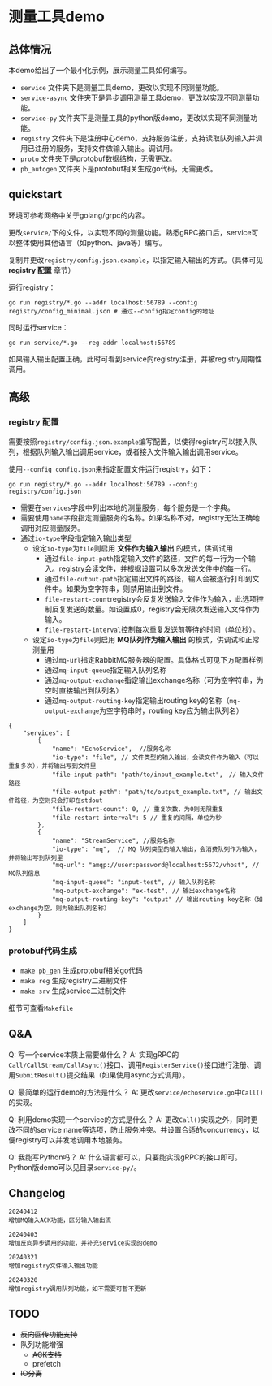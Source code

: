 # 测量工具demo

## 总体情况

本demo给出了一个最小化示例，展示测量工具如何编写。

* `service` 文件夹下是测量工具demo，更改以实现不同测量功能。
* `service-async` 文件夹下是异步调用测量工具demo，更改以实现不同测量功能。
* `service-py` 文件夹下是测量工具的python版demo，更改以实现不同测量功能。
* `registry` 文件夹下是注册中心demo，支持服务注册，支持读取队列输入并调用已注册的服务，支持文件做输入输出。调试用。
* `proto` 文件夹下是protobuf数据结构，无需更改。
* `pb_autogen` 文件夹下是protobuf相关生成go代码，无需更改。

## quickstart
环境可参考网络中关于golang/grpc的内容。

更改`service/`下的文件，以实现不同的测量功能。熟悉gRPC接口后，service可以整体使用其他语言（如python、java等）编写。

复制并更改`registry/config.json.example`，以指定输入输出的方式。（具体可见 **registry 配置** 章节）

运行registry：
```shell
go run registry/*.go --addr localhost:56789 --config registry/config_minimal.json # 通过--config指定config的地址
```

同时运行service：
```shell
go run service/*.go --reg-addr localhost:56789
```

如果输入输出配置正确，此时可看到service向registry注册，并被registry周期性调用。

## 高级

### registry 配置
需要按照`registry/config.json.example`编写配置，以使得registry可以接入队列，根据队列输入输出调用service，或者接入文件输入输出调用service。

使用`--config config.json`来指定配置文件运行registry，如下：
```shell
go run registry/*.go --addr localhost:56789 --config registry/config.json
```

* 需要在`services`字段中列出本地的测量服务，每个服务是一个字典。
* 需要使用`name`字段指定测量服务的名称。如果名称不对，registry无法正确地调用对应测量服务。
* 通过`io-type`字段指定输入输出类型
  - 设定`io-type`为`file`则启用 **文件作为输入输出** 的模式，供调试用
    + 通过`file-input-path`指定输入文件的路径，文件的每一行为一个输入。registry会读文件，并根据设置可以多次发送文件中的每一行。
    + 通过`file-output-path`指定输出文件的路径，输入会被逐行打印到文件中。如果为空字符串，则禁用输出到文件。
    + `file-restart-count`registry会反复发送输入文件作为输入，此选项控制反复发送的数量。如设置成0，registry会无限次发送输入文件作为输入。
    + `file-restart-interval`控制每次重复发送前等待的时间（单位秒）。
  - 设定`io-type`为`file`则启用 **MQ队列作为输入输出** 的模式，供调试和正常测量用
    + 通过`mq-url`指定RabbitMQ服务器的配置。具体格式可见下方配置样例
    + 通过`mq-input-queue`指定输入队列名称
    + 通过`mq-output-exchange`指定输出exchange名称（可为空字符串，为空时直接输出到队列名）
    + 通过`mq-output-routing-key`指定输出routing key的名称（`mq-output-exchange`为空字符串时，routing key应为输出队列名）

```jsonc
{
    "services": [
        {
            "name": "EchoService",  //服务名称
            "io-type": "file", // 文件类型的输入输出，会读文件作为输入（可以重复多次），并将输出写到文件里
            "file-input-path": "path/to/input_example.txt",　// 输入文件路径
            "file-output-path": "path/to/output_example.txt", // 输出文件路径，为空则只会打印在stdout
            "file-restart-count": 0, // 重复次数，为0则无限重复
            "file-restart-interval": 5 // 重复的间隔，单位为秒
        },
        {
            "name": "StreamService", //服务名称
            "io-type": "mq",  // MQ 队列类型的输入输出，会消费队列作为输入，并将输出写到队列里
            "mq-url": "amqp://user:password@localhost:5672/vhost", // MQ队列信息
            "mq-input-queue": "input-test", // 输入队列名称
            "mq-output-exchange": "ex-test", // 输出exchange名称
            "mq-output-routing-key": "output" // 输出routing key名称（如exchange为空，则为输出队列名称）
        }
    ]
}

```
### protobuf代码生成

* `make pb_gen` 生成protobuf相关go代码
* `make reg` 生成registry二进制文件
* `make srv` 生成service二进制文件

细节可查看`Makefile`


## Q&A

Q: 写一个service本质上需要做什么？
A: 实现gRPC的`Call/CallStream/CallAsync()`接口、调用`RegisterService()`接口进行注册、调用`SubmitResult()`提交结果（如果使用async方式调用）。

Q: 最简单的运行demo的方法是什么？
A: 更改`service/echoservice.go`中`Call()`的实现。

Q: 利用demo实现一个service的方式是什么？
A: 更改`Call()`实现之外，同时更改不同的service name等选项，防止服务冲突。并设置合适的concurrency，以便registry可以并发地调用本地服务。

Q: 我能写Python吗？
A: 什么语言都可以，只要能实现gRPC的接口即可。Python版demo可以见目录`service-py/`。

## Changelog
```
20240412
增加MQ输入ACK功能，区分输入输出流

20240403
增加反向异步调用的功能，并补充service实现的demo

20240321
增加registry文件输入输出功能

20240320
增加registry调用队列功能，如不需要可暂不更新
```

## TODO
* ~~反向回传功能支持~~
* 队列功能增强
  - ~~ACK支持~~
  - prefetch
* ~~IO分离~~
